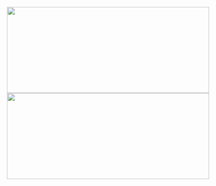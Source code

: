 <p align="center">
  <img
    src="https://github-readme-stats.vercel.app/api?username=Waterfallllllll&show_icons=true&hide_border=true&theme=transparent"
    width="470"
    height="200"
  />
  <img
    src="https://github-readme-stats.vercel.app/api/top-langs/?username=Waterfallllllll&layout=compact&hide_border=true&theme=transparent"
    width="470"
    height="200"
  />
</p>
